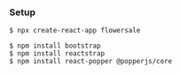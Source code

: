 ### Setup

```
$ npx create-react-app flowersale
```

```
$ npm install bootstrap 
$ npm install reactstrap 
$ npm install react-popper @popperjs/core
```
